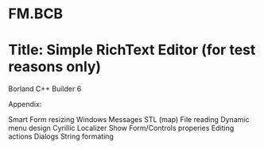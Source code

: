 # FM.BCB

# Title: Simple RichText Editor (for test reasons only)

Borland C++ Builder 6

Appendix:

Smart Form resizing
Windows Messages
STL (map)
File reading
Dynamic menu design
Cyrillic Localizer
Show Form/Controls properies
Editing actions
Dialogs
String formating

